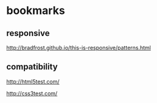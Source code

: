 # bookmarks

## responsive

http://bradfrost.github.io/this-is-responsive/patterns.html


## compatibility

http://html5test.com/

http://css3test.com/
